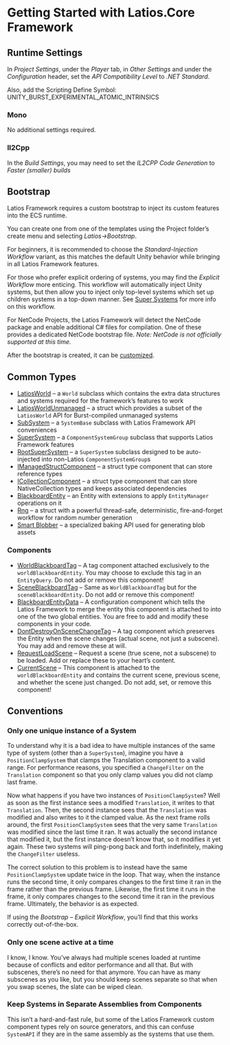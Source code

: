 # Getting Started with Latios.Core Framework

## Runtime Settings

In *Project Settings*, under the *Player* tab, in *Other Settings* and under the
*Configuration* header, set the *API Compatibility Level* to *.NET Standard*.

Also, add the Scripting Define Symbol:
UNITY_BURST_EXPERIMENTAL_ATOMIC_INTRINSICS

### Mono

No additional settings required.

### Il2Cpp

In the *Build Settings*, you may need to set the *IL2CPP Code Generation* to
*Faster (smaller) builds*

## Bootstrap

Latios Framework requires a custom bootstrap to inject its custom features into
the ECS runtime.

You can create one from one of the templates using the Project folder’s create
menu and selecting *Latios-\>Bootstrap*.

For beginners, it is recommended to choose the *Standard-Injection Workflow*
variant, as this matches the default Unity behavior while bringing in all Latios
Framework features.

For those who prefer explicit ordering of systems, you may find the *Explicit
Workflow* more enticing. This workflow will automatically inject Unity systems,
but then allow you to inject only top-level systems which set up children
systems in a top-down manner. See [Super Systems](Super%20Systems.md) for more
info on this workflow.

For NetCode Projects, the Latios Framework will detect the NetCode package and
enable additional C\# files for compilation. One of these provides a dedicated
NetCode bootstrap file. *Note: NetCode is not officially supported at this
time.*

After the bootstrap is created, it can be
[customized](Customizing%20the%20Bootstraps.md).

## Common Types

-   [LatiosWorld](LatiosWorld%20in%20Detail.md) – a `World` subclass which
    contains the extra data structures and systems required for the framework’s
    features to work
-   [LatiosWorldUnmanaged](ISystem%20Support.md) – a struct which provides a
    subset of the `LatiosWorld` API for Burst-compiled unmanaged systems
-   [SubSystem](Sub-Systems.md) – a `SystemBase` subclass with Latios Framework
    API conveniences
-   [SuperSystem](Super%20Systems.md) – a `ComponentSystemGroup` subclass that
    supports Latios Framework features
-   [RootSuperSystem](Super%20Systems.md) – a `SuperSystem` subclass designed to
    be auto-injected into non-Latios `ComponentSystemGroup`s
-   [IManagedStructComponent](Collection%20and%20Managed%20Struct%20Components.md)
    – a struct type component that can store reference types
-   [ICollectionComponent](Collection%20and%20Managed%20Struct%20Components.md)
    – a struct type component that can store NativeCollection types and keeps
    associated dependencies
-   [BlackboardEntity](Blackboard%20Entities.md) – an Entity with extensions to
    apply `EntityManager` operations on it
-   [Rng](Rng%20and%20RngToolkit.md) – a struct with a powerful thread-safe,
    deterministic, fire-and-forget workflow for random number generation
-   [Smart Blobber](Smart%20Blobbers.md) – a specialized baking API used for
    generating blob assets

### Components

-   [WorldBlackboardTag](Blackboard%20Entities.md) – A tag component attached
    exclusively to the `worldBlackboardEntity`. You may choose to exclude this
    tag in an `EntityQuery`. Do not add or remove this component!
-   [SceneBlackboardTag](Blackboard%20Entities.md) – Same as
    `WorldBlackboardTag` but for the `sceneBlackboardEntity`. Do not add or
    remove this component!
-   [BlackboardEntityData](Blackboard%20Entities.md) – A configuration component
    which tells the Latios Framework to merge the entity this component is
    attached to into one of the two global entities. You are free to add and
    modify these components in your code.
-   [DontDestroyOnSceneChangeTag](Scene%20Management.md) – A tag component which
    preserves the Entity when the scene changes (actual scene, not just a
    subscene). You may add and remove these at will.
-   [RequestLoadScene](Scene%20Management.md) – Request a scene (true scene, not
    a subscene) to be loaded. Add or replace these to your heart’s content.
-   [CurrentScene](Scene%20Management.md) – This component is attached to the
    `worldBlackboardEntity` and contains the current scene, previous scene, and
    whether the scene just changed. Do not add, set, or remove this component!

## Conventions

### Only one unique instance of a System

To understand why it is a bad idea to have multiple instances of the same type
of system (other than a `SuperSystem`), imagine you have a `PositionClampSystem`
that clamps the Translation component to a valid range. For performance reasons,
you specified a `ChangeFilter` on the `Translation` component so that you only
clamp values you did not clamp last frame.

Now what happens if you have two instances of `PositionClampSystem`? Well as
soon as the first instance sees a modified `Translation`, it writes to that
`Translation`. Then, the second instance sees that the `Translation` was
modified and also writes to it the clamped value. As the next frame rolls
around, the first `PositionClampSystem` sees that the very same `Translation`
was modified since the last time it ran. It was actually the second instance
that modified it, but the first instance doesn’t know that, so it modifies it
yet again. These two systems will ping-pong back and forth indefinitely, making
the `ChangeFilter` useless.

The correct solution to this problem is to instead have the same
`PositionClampSystem` update twice in the loop. That way, when the instance runs
the second time, it only compares changes to the first time it ran in the frame
rather than the previous frame. Likewise, the first time it runs in the frame,
it only compares changes to the second time it ran in the previous frame.
Ultimately, the behavior is as expected.

If using the *Bootstrap – Explicit Workflow*, you’ll find that this works
correctly out-of-the-box.

### Only one scene active at a time

I know, I know. You’ve always had multiple scenes loaded at runtime because of
conflicts and editor performance and all that. But with subscenes, there’s no
need for that anymore. You can have as many subscenes as you like, but you
should keep scenes separate so that when you swap scenes, the slate can be wiped
clean.

### Keep Systems in Separate Assemblies from Components

This isn’t a hard-and-fast rule, but some of the Latios Framework custom
component types rely on source generators, and this can confuse `SystemAPI` if
they are in the same assembly as the systems that use them.

